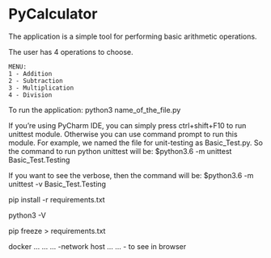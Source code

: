 # PyCalculator

The application is a simple tool for performing basic arithmetic operations. 

The user has 4 operations to choose. 
```
MENU:
1 - Addition 
2 - Subtraction
3 - Multiplication 
4 - Division
```
To run the application: python3 name_of_the_file.py

If you’re using PyCharm IDE, you can simply press ctrl+shift+F10 to run unittest module. Otherwise you can use command prompt to run this module. For example, we named the file for unit-testing as Basic_Test.py. So the command to run python unittest will be:
$python3.6 -m unittest Basic_Test.Testing

If you want to see the verbose, then the command will be:
$python3.6 -m unittest -v Basic_Test.Testing

pip install -r requirements.txt

python3 -V

pip freeze > requirements.txt

docker ... ... ... -network host  ...  ... - to see in browser
